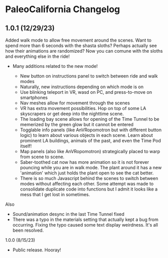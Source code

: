 # PaleoCalifornia Changelog

## 1.0.1 (12/29/23)

Added walk mode to allow free movement around the scenes. Want to spend more than 6 seconds with the shasta sloths? Perhaps actually see how their animations are randomized? Now you can comune with the sloths and everything else in the ride!

-   Many additions related to the new mode!

    - New button on instructions panel to switch between ride and walk modes
    - Naturally, new instructions depending on which mode is on
    - Use blinking teleport in VR, wasd on PC, and press-to-move on smartphones
    - Nav meshes allow for movement through the scenes
    - VR has extra movement possibilities. Hop on top of some LA skyscrapers or get deep into the nighttime scene. 
    - The loading bay scene allows for opening of the Time Tunnel to be memerized by the green glow but it cannot be entered
    - Togglable info panels (like AnVRopomotron but with different button logic) to learn about various objects in each scene. Learn about prominent LA buildings, animals of the past, and even the Time Pod itself!
    - Map panels (also like AnVRopomotron) strategically placed to warp from scene to scene.
    - Saber-toothed cat now has more animation so it is not forever pouncing while you are in walk mode. The plant around it has a new 'animation' which just holds the plant open to see the cat better.
    - There is so much Javascript behind the scenes to switch between modes without affecting each other. Some attempt was made to consolidate duplicate code into functions but I admit it looks like a mess that I get lost in sometimes.

Also

-   Sound/animation desync in the last Time Tunnel fixed
-   There was a typo in the materials setting that actually kept a bug from occurring. Fixing the typo caused some text display weirdness. It's all been resolved.

1.0.0 (8/15/23)

-   Public release. Hooray!
